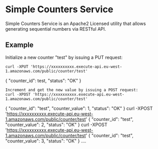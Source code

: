 # Simple Counters Service

Simple Counters Service is an Apache2 Licensed utility that allows generating sequential numbers via RESTful API.

## Example

Initialize a new counter "test" by issuing a PUT request:
```
curl -XPUT 'https://xxxxxxxxxx.execute-api.eu-west-1.amazonaws.com/public/counter/test'
```

{ "counter_id": test, "status": "OK" }

```
Increment and get the new value by issuing a POST request:
curl -XPOST 'https://xxxxxxxxxx.execute-api.eu-west-1.amazonaws.com/public/counter/test'
```

{ "counter_id": "test", "counter_value": 1, "status": "OK" }
curl -XPOST 'https://xxxxxxxxxx.execute-api.eu-west-1.amazonaws.com/public/counter/test'
{ "counter_id": "test", "counter_value": 2, "status": "OK" }
curl -XPOST 'https://xxxxxxxxxx.execute-api.eu-west-1.amazonaws.com/public/counter/test'
{ "counter_id": "test", "counter_value": 3, "status": "OK" }
....

